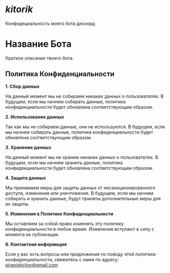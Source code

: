 # _kitorik_
Конфидециальность моего бота дискорд
# Название Бота

Краткое описание твоего бота.

## Политика Конфиденциальности

**1. Сбор данных**

На данный момент мы не собираем никаких данных о пользователях. В будущем, если мы начнем собирать данные, политика конфиденциальности будет обновлена соответствующим образом.

**2. Использование данных**

Так как мы не собираем данные, они не используются. В будущем, если мы начнем собирать данные, политика конфиденциальности будет обновлена соответствующим образом.

**3. Хранение данных**

На данный момент мы не храним никаких данных о пользователях. В будущем, если мы начнем хранить данные, политика конфиденциальности будет обновлена соответствующим образом.

**4. Защита данных**

Мы принимаем меры для защиты данных от несанкционированного доступа, изменения или уничтожения. В будущем, если мы начнем собирать и хранить данные, будут приняты дополнительные меры для их защиты.

**5. Изменения в Политике Конфиденциальности**

Мы оставляем за собой право изменять эту политику конфиденциальности в любое время. Изменения вступают в силу с момента их публикации.

**6. Контактная информация**

Если у вас есть вопросы или предложения по поводу этой политики конфиденциальности, свяжитесь с нами по адресу: piraniskirilov@gmail.com
